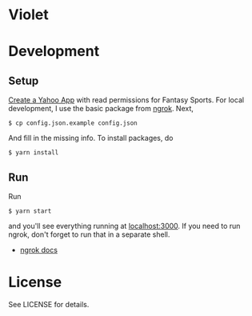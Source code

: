 # Violet

# Development

## Setup

[Create a Yahoo App](https://developer.yahoo.com/apps/create/) with read
permissions for Fantasy Sports. For local development, I use the basic package
from [ngrok](https://ngrok.com/). Next,

    $ cp config.json.example config.json

And fill in the missing info. To install packages, do

    $ yarn install

## Run

Run

    $ yarn start

and you'll see everything running at [localhost:3000](http://localhost:3000/).
If you need to run ngrok, don't forget to run that in a separate shell.

- [ngrok docs](https://ngrok.com/docs#http)

# License

See LICENSE for details.
